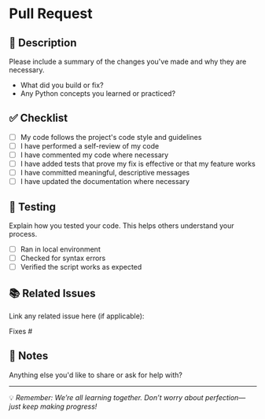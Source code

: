 # Pull Request

## 📌 Description

Please include a summary of the changes you've made and why they are necessary.

- What did you build or fix?
- Any Python concepts you learned or practiced?

## ✅ Checklist

- [ ] My code follows the project's code style and guidelines
- [ ] I have performed a self-review of my code
- [ ] I have commented my code where necessary
- [ ] I have added tests that prove my fix is effective or that my feature works
- [ ] I have committed meaningful, descriptive messages
- [ ] I have updated the documentation where necessary

## 🧪 Testing

Explain how you tested your code. This helps others understand your process.
- [ ] Ran in local environment
- [ ] Checked for syntax errors
- [ ] Verified the script works as expected

## 📚 Related Issues

Link any related issue here (if applicable):

Fixes #

## 🙌 Notes

Anything else you'd like to share or ask for help with?

---

💡 *Remember: We’re all learning together. Don’t worry about perfection—just keep making progress!*
